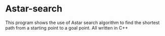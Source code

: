 # Astar-search
This program shows the use of Astar search algorithm to find the shortest path from a starting point to a goal point. All written in C++
